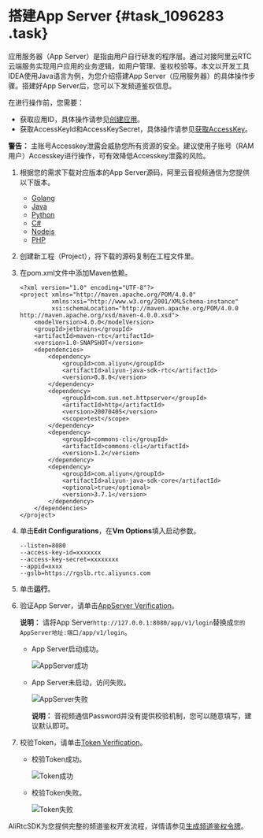 # 搭建App Server {#task_1096283 .task}

应用服务器（App Server）是指由用户自行研发的程序层。通过对接阿里云RTC云端服务实现用户应用的业务逻辑，如用户管理、鉴权校验等。本文以开发工具IDEA使用Java语言为例，为您介绍搭建App Server（应用服务器）的具体操作步骤。搭建好App Server后，您可以下发频道鉴权信息。

在进行操作前，您需要：

-   获取应用ID，具体操作请参见[创建应用](cn.zh-CN/快速入门/创建应用.md#)。
-   获取AccessKeyId和AccessKeySecret，具体操作请参见[获取AccessKey](../../../../cn.zh-CN/API参考/获取AccessKey.md#)。

**警告：** 主账号Accesskey泄露会威胁您所有资源的安全。建议使用子账号（RAM用户）Accesskey进行操作，可有效降低Accesskey泄露的风险。

1.  根据您的需求下载对应版本的App Server源码，阿里云音视频通信为您提供以下版本。 
    -   [Golang](https://github.com/aliyunvideo/AliRtcAppServer/tree/master/golang#appserver)
    -   [Java](https://github.com/aliyunvideo/AliRtcAppServer/tree/master/java#appserver)
    -   [Python](https://github.com/aliyunvideo/AliRtcAppServer/tree/master/python#appserver)
    -   [C\#](https://github.com/aliyunvideo/AliRtcAppServer/tree/master/csharp#appserver)
    -   [Nodejs](https://github.com/aliyunvideo/AliRtcAppServer/tree/master/nodejs#appserver)
    -   [PHP](https://github.com/aliyunvideo/AliRtcAppServer/tree/master/php#appserver)
2.  创建新工程（Project），将下载的源码复制在工程文件里。
3.  在pom.xml文件中添加Maven依赖。 

    ``` {#codeblock_ybd_a9b_pwl}
    <?xml version="1.0" encoding="UTF-8"?>
    <project xmlns="http://maven.apache.org/POM/4.0.0"
             xmlns:xsi="http://www.w3.org/2001/XMLSchema-instance"
             xsi:schemaLocation="http://maven.apache.org/POM/4.0.0 http://maven.apache.org/xsd/maven-4.0.0.xsd">
        <modelVersion>4.0.0</modelVersion>
        <groupId>jetbrains</groupId>
        <artifactId>maven-rtc</artifactId>
        <version>1.0-SNAPSHOT</version>
        <dependencies>
            <dependency>
                <groupId>com.aliyun</groupId>
                <artifactId>aliyun-java-sdk-rtc</artifactId>
                <version>0.8.0</version>
            </dependency>
            <dependency>
                <groupId>com.sun.net.httpserver</groupId>
                <artifactId>http</artifactId>
                <version>20070405</version>
                <scope>test</scope>
            </dependency>
            <dependency>
                <groupId>commons-cli</groupId>
                <artifactId>commons-cli</artifactId>
                <version>1.2</version>
            </dependency>
            <dependency>
                <groupId>com.aliyun</groupId>
                <artifactId>aliyun-java-sdk-core</artifactId>
                <optional>true</optional>
                <version>3.7.1</version>
            </dependency>
        </dependencies>
    </project>
    ```

4.  单击**Edit Configurations**，在**Vm Options**填入启动参数。 

    ``` {#codeblock_aog_chp_rl4 .language-java}
    --listen=8080
    --access-key-id=xxxxxxx
    --access-key-secret=xxxxxxxx
    --appid=xxxx
    --gslb=https://rgslb.rtc.aliyuncs.com
    ```

5.  单击**运行**。
6.  验证App Server，请单击[AppServer Verification](http://127.0.0.1:8080/app/v1/login?room=1237&user=jzufp&passwd=12345678)。 

    **说明：** 请将App Server`http://127.0.0.1:8080/app/v1/login`替换成`您的AppServer地址:端口/app/v1/login`。

    -   App Server启动成功。

        ![AppServer成功](http://static-aliyun-doc.oss-cn-hangzhou.aliyuncs.com/assets/img/170801/156387299351338_zh-CN.png)

    -   App Server未启动，访问失败。

        ![AppServer失败](http://static-aliyun-doc.oss-cn-hangzhou.aliyuncs.com/assets/img/170801/156387299351340_zh-CN.png)

        **说明：** 音视频通信Password并没有提供校验机制，您可以随意填写，建议默认即可。

7.  校验Token，请单击[Token Verification](http://ossrs.net/talks/ng_index.html?spm=a2c4g.11186623.2.22.22965188TERfAg#/token-check?schema=http&host=127.0.0.1&port=8080&path=%2Fapp%2Fv1%2Flogin&room=1237&user=jzufp&password=12345678)。 
    -   校验Token成功。

        ![Token成功](http://static-aliyun-doc.oss-cn-hangzhou.aliyuncs.com/assets/img/170801/156387299351342_zh-CN.png)

    -   校验Token失败。

        ![Token失败](http://static-aliyun-doc.oss-cn-hangzhou.aliyuncs.com/assets/img/170801/156387299451344_zh-CN.png)


AliRtcSDK为您提供完整的频道鉴权开发流程，详情请参见[生成频道鉴权令牌](cn.zh-CN/快速入门/生成频道鉴权令牌.md#)。

